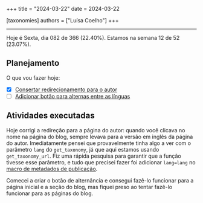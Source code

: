 +++
title = "2024-03-22"
date = 2024-03-22

[taxonomies]
authors = ["Luísa Coelho"]
+++

---

Hoje é Sexta, dia 082 de 366 (22.40%). Estamos na semana 12 de 52 (23.07%).

## Planejamento

O que vou fazer hoje:

- [x] [Consertar redirecionamento para o autor](https://github.com/OmnicodeSolutions/blog/issues/136)
- [ ] [Adicionar botão para alternas entre as línguas](https://github.com/OmnicodeSolutions/blog/issues/137)

## Atividades executadas

Hoje corrigi a redireção para a página do autor: quando você clicava no nome na página do blog, sempre levava para a versão em inglês da página do autor. Imediatamente pensei que provavelmente tinha algo a ver com o parâmetro `lang` do `get_taxonomy`, já que aqui estamos usando `get_taxonomy_url`. Fiz uma rápida pesquisa para garantir que a função tivesse esse parâmetro, e tudo que precisei fazer foi adicionar `lang=lang` no [macro de metadados de publicação](https://github.com/OmnicodeSolutions/blog/blob/main/themes/adidoks/templates/macros/page-publish-metadata.html).

Comecei a criar o botão de alternância e consegui fazê-lo funcionar para a página inicial e a seção do blog, mas fiquei preso ao tentar fazê-lo funcionar para as páginas do blog.
